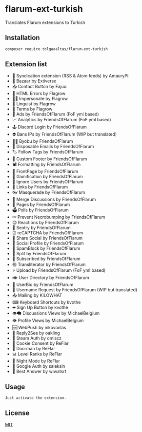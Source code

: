 # flarum-ext-turkish

Translates Flarum extensions to Turkish

## Installation

```bash
composer require tolgaaaltas/flarum-ext-turkish
```

## Extension list

- 🌊 Syndication extension (RSS & Atom feeds) by AmauryPi
- 🛒 Bazaar by Extiverse
- 📥 Contact Button by Fajuu
- 🧯 HTML Errors by Flagrow
- 🕵️‍♂️ Impersonate by Flagrow
- 👅 Linguist by Flagrow
- 📄 Terms by Flagrow
- 🤑 Ads by FriendsOfFlarum (FoF yml based)
- 📈 Analytics by FriendsOfFlarum (FoF yml based)
- 🕹 Discord Login by FriendsOfFlarum
- ⛔ Bans IPs by FriendsOfFlarum (WIP but translated)
- 👨‍💻 Byobu by FriendsOfFlarum
- 📧 Disposable Emails by FriendsOfFlarum
- 🏷 Follow Tags by FriendsOfFlarum
- 📝 Custom Footer by FriendsOfFlarum
- 📽 Formatting by FriendsOfFlarum
- 📑 FrontPage by FriendsOfFlarum
- 🎰 Gamification by FriendsOfFlarum
- 🤬 Ignore Users by FriendsOfFlarum
- 🔗 Links by FriendsOfFlarum
- 👓 Masquerade by FriendsOfFlarum
- 🤝 Merge Discussions by FriendsOfFlarum
- 📃 Pages by FriendsOfFlarum
- 🗳 Polls by FriendsOfFlarum
- 💤 Prevent Necrobumping by FriendsOfFlarum
- 😍 Reactions by FriendsOfFlarum
- 🗿 Sentry by FriendsOfFlarum
- ☑ reCAPTCHA by FriendsOfFlarum
- 💌 Share Social by FriendsOfFlarum
- 🤳 Social Profile by FriendsOfFlarum
- 🚷 SpamBlock by FriendsOfFlarum
- 👐 Split by FriendsOfFlarum
- 🏃 Subscribed by FriendsOfFlarum
- ㊗️ Transliterator by FriendsOfFlarum
- ⚡ Upload by FriendsOfFlarum (FoF yml based)
- 👪 User Directory by FriendsOfFlarum
- 📖 UserBio by FriendsOfFlarum
- 🎃 Username Request by FriendsOfFlarum (WIP but translated)
- 📤 Mailing by KILOWHAT
- ⌨ Keyboard Shortcuts by kvothe
- ➕ Sign Up Button by kvothe
- 👁‍🗨 Discussions Views by MichaelBelgium
- 👁 Profile Views by MichaelBelgium
- 🆕 WebPush by nikovonlas
- 👀 Reply2See by oakling
- 🎲 Steam Auth by omiscz
- 🍪 Cookie Consent by ReFlar
- 🚪 Doorman by ReFlar
- 📊 Level Ranks by ReFlar
- 🌃 Night Mode by ReFlar
- 🔎 Google Auth by saleksin
- 💬 Best Answer by wiwatsrt

## Usage

```
Just activate the extension.
```

## License
[MIT](https://choosealicense.com/licenses/mit/)
